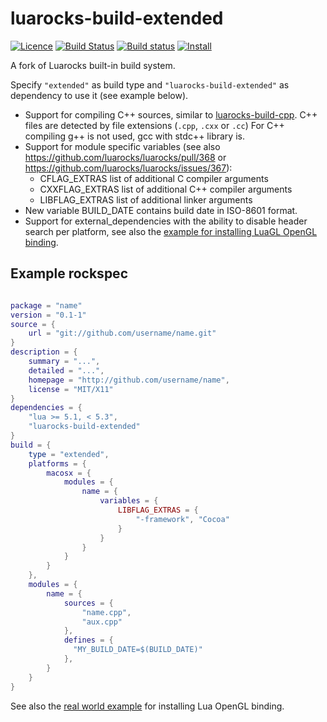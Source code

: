 # luarocks-build-extended

[![Licence](http://img.shields.io/badge/Licence-MIT-brightgreen.svg)](LICENSE)
[![Build Status](https://travis-ci.com/osch/luarocks-build-extended.png?branch=master)](https://travis-ci.com/osch/luarocks-build-extended)
[![Build status](https://ci.appveyor.com/api/projects/status/0ooqnhlu5rh0q8cd/branch/master?svg=true)](https://ci.appveyor.com/project/osch/luarocks-build-extended/branch/master)
[![Install](https://img.shields.io/badge/Install-LuaRocks-brightgreen.svg)](https://luarocks.org/modules/osch/luarocks-build-extended)


A fork of Luarocks built-in build system. 

Specify `"extended"` as build type and `"luarocks-build-extended"` as dependency to use it (see example below). 

* Support for compiling C++ sources, similar to [luarocks-build-cpp].
  C++ files are detected by file extensions (`.cpp`, `.cxx` or `.cc`)
  For C++ compiling g++ is not used, gcc with stdc++ library is. 
* Support for module specific variables (see also https://github.com/luarocks/luarocks/pull/368 
  or https://github.com/luarocks/luarocks/issues/367):
   * CFLAG_EXTRAS list of additional C compiler arguments
   * CXXFLAG_EXTRAS list of additional C++ compiler arguments
   * LIBFLAG_EXTRAS list of additional linker arguments
* New variable BUILD_DATE contains build date in ISO-8601 format.
* Support for external_dependencies with the ability to disable
  header search per platform, see also the 
  [example for installing LuaGL OpenGL binding](example/opengl-1.11-2.rockspec).

[luarocks-build-cpp]: https://luarocks.org/modules/osch/luarocks-build-cpp

## Example rockspec

```lua

package = "name"
version = "0.1-1"
source = {
    url = "git://github.com/username/name.git"
}
description = {
    summary = "...",
    detailed = "...",
    homepage = "http://github.com/username/name",
    license = "MIT/X11"
}
dependencies = {
    "lua >= 5.1, < 5.3",
    "luarocks-build-extended"
}
build = {
    type = "extended",
    platforms = {
        macosx = {
            modules = {
                name = {
                    variables = {
                        LIBFLAG_EXTRAS = { 
                            "-framework", "Cocoa" 
                        }
                    }
                }
            }
        }
    },
    modules = {
        name = {
            sources = {
                "name.cpp",
                "aux.cpp"
            },
            defines = { 
              "MY_BUILD_DATE=$(BUILD_DATE)"
            },
        }
    }
}

```

See also the [real world example](example/opengl-1.11-2.rockspec)
for installing Lua OpenGL binding.

